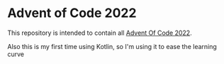 # Advent of Code 2022

This repository is intended to contain all [Advent Of Code 2022](https://adventofcode.com/2022/about).

Also this is my first time using Kotlin, so I'm using it to ease the learning curve
